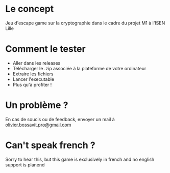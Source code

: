 # Le concept
Jeu d'escape game sur la cryptographie dans le cadre du projet M1 à l'ISEN Lille

# Comment le tester
- Aller dans les releases
- Télécharger le .zip associée à la plateforme de votre ordinateur
- Extraire les fichiers
- Lancer l'executable
- Plus qu'à profiter !

# Un problème ?
En cas de soucis ou de feedback, envoyer un mail à olivier.bossavit.pro@gmail.com

# Can't speak french ?
Sorry to hear this, but this game is exclusively in french and no english support is planend
